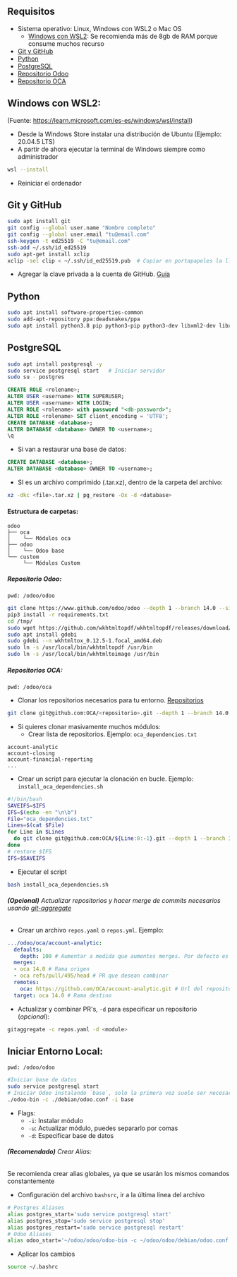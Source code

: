 ## Requisitos 
- Sistema operativo: Linux, Windows con WSL2 o Mac OS
  - [Windows con WSL2](windows-con-wsl2): Se recomienda más de 8gb de RAM porque consume muchos recurso
- [Git y GitHub](#git-y-github)
- [Python](#python)
- [PostgreSQL](#postgresql)
- [Repositorio Odoo](#repositorio-odoo)
- [Repositorio OCA](#repositorio-oca)

## Windows con WSL2:
(Fuente: https://learn.microsoft.com/es-es/windows/wsl/install)
- Desde la Windows Store instalar una distribución de Ubuntu (Ejemplo: 20.04.5 LTS)
- A partir de ahora ejecutar la terminal de Windows siempre como administrador
```sh
wsl --install
```
- Reiniciar el ordenador

## Git y GitHub
```sh
sudo apt install git
git config --global user.name "Nombre completo"
git config --global user.email "tu@email.com"
ssh-keygen -t ed25519 -C "tu@email.com"
ssh-add ~/.ssh/id_ed25519
sudo apt-get install xclip
xclip -sel clip < ~/.ssh/id_ed25519.pub  # Copiar en portapapeles la llave
```
- Agregar la clave privada a la cuenta de GitHub. [Guía]('https://docs.github.com/es/authentication/connecting-to-github-with-ssh/adding-a-new-ssh-key-to-your-github-account')
  
## Python
```sh
sudo apt install software-properties-common
sudo add-apt-repository ppa:deadsnakes/ppa
sudo apt install python3.8 pip python3-pip python3-dev libxml2-dev libxslt1-dev libcups2-dev libldap2-dev libsasl2-dev libssl-dev libpq-dev libjpeg-dev pre-commit -y
```

## PostgreSQL
```sh
sudo apt install postgresql -y
sudo service postgresql start   # Iniciar servidor
sudo su - postgres
```
```sql
CREATE ROLE <rolename>;
ALTER USER <username> WITH SUPERUSER;
ALTER USER <username> WITH LOGIN;
ALTER ROLE <rolename> with password "<db-password>";
ALTER ROLE <rolename> SET client_encoding = 'UTF8';
CREATE DATABASE <database>;
ALTER DATABASE <database> OWNER TO <username>;
\q
```
- Si van a restaurar una base de datos:
```sql
CREATE DATABASE <database>;
ALTER DATABASE <database> OWNER TO <username>;
```
- SI es un archivo comprimido (.tar.xz), dentro de la carpeta del archivo:
```sh
xz -dkc <file>.tar.xz | pg_restore -Ox -d <database>
```

#### Estructura de carpetas:
```
odoo
├── oca
│    └── Módulos oca
├── odoo
│    └── Odoo base
└── custom
     └── Módulos Custom
```

##### Repositorio Odoo:
`pwd: /odoo/odoo`
```sh
git clone https://www.github.com/odoo/odoo --depth 1 --branch 14.0 --single-branch . 
pip3 install -r requirements.txt
cd /tmp/
sudo wget https://github.com/wkhtmltopdf/wkhtmltopdf/releases/download/0.12.5/wkhtmltox_0.12.5-1.focal_amd64.deb
sudo apt install gdebi
sudo gdebi --n wkhtmltox_0.12.5-1.focal_amd64.deb
sudo ln -s /usr/local/bin/wkhtmltopdf /usr/bin
sudo ln -s /usr/local/bin/wkhtmltoimage /usr/bin
```

##### Repositorios OCA:
`pwd: /odoo/oca`
- Clonar los repositorios necesarios para tu entorno. [Repositorios]('https://github.com/oca')
```sh
git clone git@github.com:OCA/<repositorio>.git --depth 1 --branch 14.0 --single-branch
```
- Si quieres clonar masivamente muchos módulos:
  - Crear lista de repositorios. Ejemplo: `oca_dependencies.txt`
```
account-analytic
account-closing
account-financial-reporting
...
```
  - Crear un script para ejecutar la clonación en bucle. Ejemplo: `install_oca_dependencies.sh`
```sh
#!/bin/bash
SAVEIFS=$IFS
IFS=$(echo -en "\n\b")
File="oca_dependencies.txt"
Lines=$(cat $File)
for Line in $Lines
  do git clone git@github.com:OCA/${Line:0:-1}.git --depth 1 --branch 14.0 --single-branch
done
# restore $IFS
IFS=$SAVEIFS
```
  - Ejecutar el script
```sh
bash install_oca_dependencies.sh
```
###### **_(Opcional)_** Actualizar repositorios y hacer merge de commits necesarios usando [git-aggregate]('https://github.com/acsone/git-aggregator')
- Crear un archivo `repos.yaml` o `repos.yml`. Ejemplo:
```yml
.../odoo/oca/account-analytic:
  defaults:
    depth: 100 # Aumentar a medida que aumentes merges. Por defecto es 1.
  merges:
  - oca 14.0 # Rama origen
  - oca refs/pull/495/head # PR que desean combinar
  remotes:
    oca: https://github.com/OCA/account-analytic.git # Url del repositorio
  target: oca 14.0 # Rama destino
```
- Actualizar y combinar PR's, `-d` para especificar un repositorio (_opcional_):
```sh
gitaggregate -c repos.yaml -d <module>
```

## Iniciar Entorno Local:
`pwd: /odoo/odoo`
```sh
#Iniciar base de datos
sudo service postgresql start
# Iniciar Odoo instalando `base`, solo la primera vez suele ser necesario para cargar el resto de los módulos
./odoo-bin -c ./debian/odoo.conf -i base
```
- Flags:
  - `-i`: Instalar módulo
  - `-u`: Actualizar módulo, puedes separarlo por comas
  - `-d`: Especificar base de datos


###### **_(Recomendado)_** Crear Alias:
Se recomienda crear alias globales, ya que se usarán los mismos comandos constantemente
- Configuración del archivo ``bashsrc``, ir a la última línea del archivo
```sh
# Postgres Aliases
alias postgres_start='sudo service postgresql start'
alias postgres_stop='sudo service postgresql stop'
alias postgres_restart='sudo service postgresql restart'
# Odoo Aliases
alias odoo_start='~/odoo/odoo/odoo-bin -c ~/odoo/odoo/debian/odoo.conf'
``` 
- Aplicar los cambios
```sh
source ~/.bashrc
```

